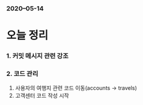 ### 2020–05-14

# 오늘 정리

### 1. 커밋 메시지 관련 강조

### 2. 코드 관리

1. 사용자의 여행지 관련 코드 이동(accounts → travels)
2. 고객센터 코드 작성 시작
